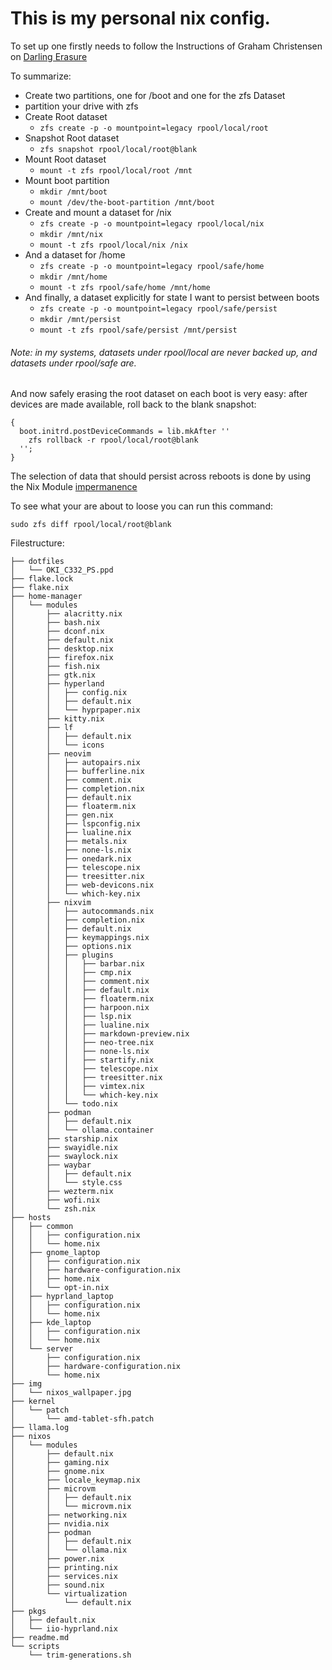 # This is my personal nix config.

To set up one firstly needs to follow the Instructions of Graham Christensen on [Darling Erasure](https://grahamc.com/blog/erase-your-darlings/)

To summarize:
- Create two partitions, one for /boot and one for the zfs Dataset
- partition your drive with zfs
- Create Root dataset
  - ```zfs create -p -o mountpoint=legacy rpool/local/root``` 
- Snapshot Root dataset
  - ```zfs snapshot rpool/local/root@blank``` 
- Mount Root dataset
  - ```mount -t zfs rpool/local/root /mnt``` 
- Mount boot partition
  - ```mkdir /mnt/boot``` 
  - ```mount /dev/the-boot-partition /mnt/boot``` 
- Create and mount a dataset for /nix
  - ```zfs create -p -o mountpoint=legacy rpool/local/nix``` 
  - ```mkdir /mnt/nix``` 
  - ```mount -t zfs rpool/local/nix /nix``` 
- And a dataset for /home
  - ```zfs create -p -o mountpoint=legacy rpool/safe/home```
  - ```mkdir /mnt/home```
  - ```mount -t zfs rpool/safe/home /mnt/home```
- And finally, a dataset explicitly for state I want to persist between boots
  - ```zfs create -p -o mountpoint=legacy rpool/safe/persist```
  - ```mkdir /mnt/persist```
  - ```mount -t zfs rpool/safe/persist /mnt/persist```

###### Note: in my systems, datasets under rpool/local are never backed up, and datasets under rpool/safe are.

And now safely erasing the root dataset on each boot is very easy: after devices are made available, roll back to the blank snapshot:
```
{
  boot.initrd.postDeviceCommands = lib.mkAfter ''
    zfs rollback -r rpool/local/root@blank
  '';
}
```

The selection of data that should persist across reboots is done by using the Nix Module [impermanence](https://github.com/nix-community/impermanence)

To see what your are about to loose you can run this command:
```
sudo zfs diff rpool/local/root@blank
```

Filestructure:
```
├── dotfiles
│   └── OKI_C332_PS.ppd
├── flake.lock
├── flake.nix
├── home-manager
│   └── modules
│       ├── alacritty.nix
│       ├── bash.nix
│       ├── dconf.nix
│       ├── default.nix
│       ├── desktop.nix
│       ├── firefox.nix
│       ├── fish.nix
│       ├── gtk.nix
│       ├── hyperland
│       │   ├── config.nix
│       │   ├── default.nix
│       │   └── hyprpaper.nix
│       ├── kitty.nix
│       ├── lf
│       │   ├── default.nix
│       │   └── icons
│       ├── neovim
│       │   ├── autopairs.nix
│       │   ├── bufferline.nix
│       │   ├── comment.nix
│       │   ├── completion.nix
│       │   ├── default.nix
│       │   ├── floaterm.nix
│       │   ├── gen.nix
│       │   ├── lspconfig.nix
│       │   ├── lualine.nix
│       │   ├── metals.nix
│       │   ├── none-ls.nix
│       │   ├── onedark.nix
│       │   ├── telescope.nix
│       │   ├── treesitter.nix
│       │   ├── web-devicons.nix
│       │   └── which-key.nix
│       ├── nixvim
│       │   ├── autocommands.nix
│       │   ├── completion.nix
│       │   ├── default.nix
│       │   ├── keymappings.nix
│       │   ├── options.nix
│       │   ├── plugins
│       │   │   ├── barbar.nix
│       │   │   ├── cmp.nix
│       │   │   ├── comment.nix
│       │   │   ├── default.nix
│       │   │   ├── floaterm.nix
│       │   │   ├── harpoon.nix
│       │   │   ├── lsp.nix
│       │   │   ├── lualine.nix
│       │   │   ├── markdown-preview.nix
│       │   │   ├── neo-tree.nix
│       │   │   ├── none-ls.nix
│       │   │   ├── startify.nix
│       │   │   ├── telescope.nix
│       │   │   ├── treesitter.nix
│       │   │   ├── vimtex.nix
│       │   │   └── which-key.nix
│       │   └── todo.nix
│       ├── podman
│       │   ├── default.nix
│       │   └── ollama.container
│       ├── starship.nix
│       ├── swayidle.nix
│       ├── swaylock.nix
│       ├── waybar
│       │   ├── default.nix
│       │   └── style.css
│       ├── wezterm.nix
│       ├── wofi.nix
│       └── zsh.nix
├── hosts
│   ├── common
│   │   ├── configuration.nix
│   │   └── home.nix
│   ├── gnome_laptop
│   │   ├── configuration.nix
│   │   ├── hardware-configuration.nix
│   │   ├── home.nix
│   │   └── opt-in.nix
│   ├── hyprland_laptop
│   │   ├── configuration.nix
│   │   └── home.nix
│   ├── kde_laptop
│   │   ├── configuration.nix
│   │   └── home.nix
│   └── server
│       ├── configuration.nix
│       ├── hardware-configuration.nix
│       └── home.nix
├── img
│   └── nixos_wallpaper.jpg
├── kernel
│   └── patch
│       └── amd-tablet-sfh.patch
├── llama.log
├── nixos
│   └── modules
│       ├── default.nix
│       ├── gaming.nix
│       ├── gnome.nix
│       ├── locale_keymap.nix
│       ├── microvm
│       │   ├── default.nix
│       │   └── microvm.nix
│       ├── networking.nix
│       ├── nvidia.nix
│       ├── podman
│       │   ├── default.nix
│       │   └── ollama.nix
│       ├── power.nix
│       ├── printing.nix
│       ├── services.nix
│       ├── sound.nix
│       └── virtualization
│           └── default.nix
├── pkgs
│   ├── default.nix
│   └── iio-hyprland.nix
├── readme.md
└── scripts
    └── trim-generations.sh
``` 
